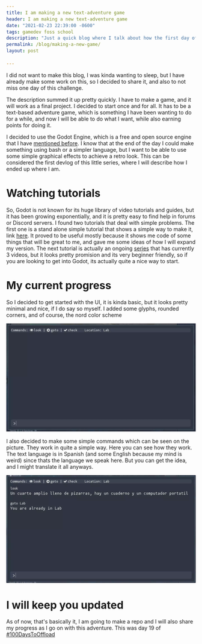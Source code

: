```yaml
---
title: I am making a new text-adventure game
header: I am making a new text-adventure game
date: "2021-02-23 22:39:00 -0600"
tags: gamedev foss school
description: "Just a quick blog where I talk about how the first day of going back to online University classes was"
permalink: /blog/making-a-new-game/
layout: post

---
```


I did not want to make this blog, I was kinda wanting to sleep, but I have already make some work on this, so I decided to share it, and also to not miss one day of this challenge.

The description summed it up pretty quickly. I have to make a game, and it will work as a final project. I decided to start once and for all. It has to be a text-based adventure game, which is something I have been wanting to do for a while, and now I will be able to do what I want, while also earning points for doing it.

I decided to use the Godot Engine, which is a free and open source engine that I have [mentioned before](/blog/gamedev-getting-started/). I know that at the end of the day I could make something using bash or a simpler language, but I want to be able to use some simple graphical effects to achieve a retro look. This can be considered the first devlog of this little series, where I will describe how I ended up where I am.

# Watching tutorials

So, Godot is not known for its huge library of video tutorials and guides, but it has been growing exponentially, and it is pretty easy to find help in forums or Discord servers. I found two tutorials that deal with simple problems. The first one is a stand alone simple tutorial that shows a simple way to make it, link [here](https://youtu.be/6OTZH82e2t8).
It proved to be useful mostly because it shows me code of some things that will be great to me, and gave me some ideas of how I will expand my version.
The next tutorial is actually an ongoing [series](https://www.youtube.com/playlist?list=PLpwc3ughKbZfkSPko3azFD4dd4IHSiQeE) that has currently 3 videos, but it looks pretty promision and its very beginner friendly, so if you are looking to get into Godot, its actually quite a nice way to start.

# My current progress

So I decided to get started with the UI, it is kinda basic, but it looks pretty minimal and nice, if I do say so myself. I added some glyphs, rounded corners, and of course, the nord color scheme

![UI of the game, terminal-like since its text based](/assets/img/blogs/2021-02-23-gui.webp)

I also decided to make some simple commands which can be seen on the picture. They work in quite a simple way. Here you can see how they work. The text language is in Spanish (and some English because my mind is weird) since thats the language we speak here. But you can get the idea, and I might translate it all anyways.

![UI of the game, terminal-like since its text based](/assets/img/blogs/2021-02-23-commands.webp)

# I will keep you updated
As of now, that's basically it, I am going to make a repo and I will also share my progress as I go on with this adventure. This was day 19 of [#100DaysToOffload](https://100daystooffload.com)
